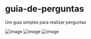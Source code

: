 # guia-de-perguntas
Um guia simples para realizar perguntas

![image](https://user-images.githubusercontent.com/36830591/129102868-42e3bc53-046f-42ad-83f1-0639067cbafa.png)
![image](https://user-images.githubusercontent.com/36830591/129102886-9f4a4fd6-d5d1-40b6-b68e-97aa282108d3.png)
![image](https://user-images.githubusercontent.com/36830591/129102942-513bdea0-d30c-4b58-a34e-24ba8f460341.png)
